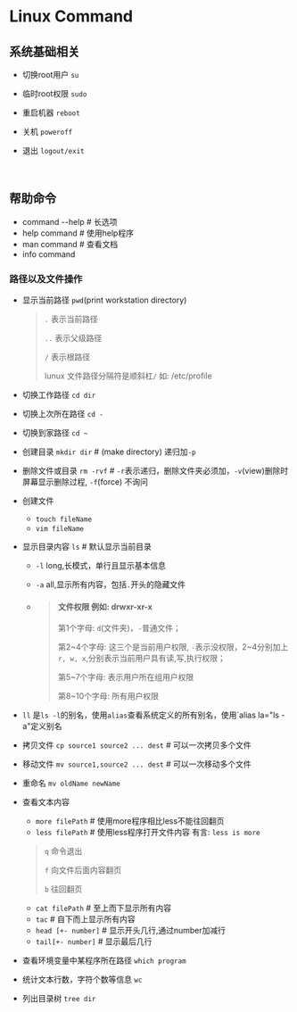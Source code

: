 #                                 Linux Command

## 系统基础相关

- 切换root用户 	`su`

- 临时root权限    `sudo`

- 重启机器    `reboot`

- 关机    `poweroff`

- 退出    `logout/exit`

  ​    

  

## 帮助命令

- command --help # 长选项
- help command # 使用help程序
- man command  # 查看文档
- info command



### 路径以及文件操作

- 显示当前路径		`pwd`(print workstation directory)

  >`.` 表示当前路径
  >
  >`..` 表示父级路径
  >
  >`/` 表示根路径
  >
  >lunux 文件路径分隔符是顺斜杠`/`  如: /etc/profile

- 切换工作路径    `cd dir` 

- 切换上次所在路径    `cd -`

- 切换到家路径    `cd ~`

- 创建目录    `mkdir dir`  # (make directory)  递归加`-p`

- 删除文件或目录    `rm -rvf`  # `-r`表示递归，删除文件夹必须加，`-v`(view)删除时屏幕显示删除过程, `-f`(force) 不询问

- 创建文件

  - `touch fileName`
  - `vim fileName`

- 显示目录内容    `ls`  # 默认显示当前目录

  - `-l`  long,长模式，单行且显示基本信息

  -  `-a`  all,显示所有内容，包括`.`开头的隐藏文件

  - >#### 文件权限 例如: drwxr-xr-x 
    >
    >第1个字母: `d`(文件夹)，`-`普通文件；
    >
    >第2~4个字母:  这三个是当前用户权限, `-`表示没权限，2~4分别加上`r, w, x`,分别表示当前用户具有读,写,执行权限；
    >
    >第5~7个字母: 表示用户所在组用户权限
    >
    >第8~10个字母: 所有用户权限



- `ll` 是`ls -l`的别名，使用`alias`查看系统定义的所有别名，使用`alias la="ls -a"定义别名

- 拷贝文件    `cp source1 source2 ... dest` # 可以一次拷贝多个文件

- 移动文件    `mv source1,source2 ... dest` # 可以一次移动多个文件

- 重命名    `mv oldName newName`

- 查看文本内容

  - `more filePath`  # 使用more程序相比less不能往回翻页
  - `less filePath` # 使用less程序打开文件内容 有言: `less is more`

  >`q` 命令退出
  >
  >`f` 向文件后面内容翻页
  >
  >`b` 往回翻页

  - `cat filePath`  #  至上而下显示所有内容
  - `tac`  # 自下而上显示所有内容
  - `head [+- number]` # 显示开头几行,通过number加减行
  - `tail[+- number]` # 显示最后几行

- 查看环境变量中某程序所在路径    `which program`

- 统计文本行数，字符个数等信息    `wc`

- 列出目录树    `tree dir`